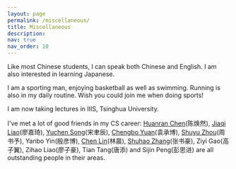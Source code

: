 ```yaml
---
layout: page
permalink: /miscellaneous/
title: Miscellaneous
description: 
nav: true
nav_order: 10
---
```


Like most Chinese students, I can speak both Chinese and English. I am also interested in learning Japanese.

I am a sporting man, enjoying basketball as well as swimming. Running is also in my daily routine. Wish you could join me when doing sports!

I am now taking lectures in IIIS, Tsinghua University.


I've met a lot of good friends in my CS career: [Huanran Chen](https://huanranchen.github.io/)(陈焕然), [Jiaqi Liao](https://skqliiiao.github.io/)(廖嘉琦), [Yuchen Song](https://sycstudio.com/)(宋聿辰), [Chengbo Yuan](https://github.com/michael-qwq)(袁承博), [Shuyu Zhou](https://github.com/zusuyu)(周书予), Yanbo Yin(殷彦博), [Chen Lin](https://github.com/BITcyman)(林晨), [Shuhao Zhang](https://github.com/StudyingFather)(张书豪), Ziyi Gao(高子翼), Zihao Liao(廖子豪), Tian Tang(唐添) and Sijin Peng(彭思进) are all outstanding people in their areas.